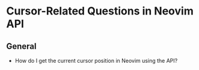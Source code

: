 # Cursor-Related Questions in Neovim API

## General
- How do I get the current cursor position in Neovim using the API?
